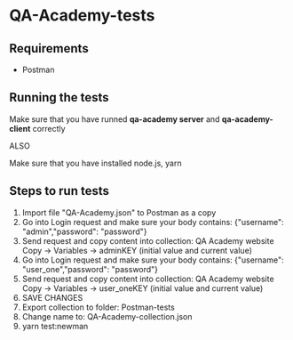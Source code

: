 # QA-Academy-tests
## Requirements

- Postman

## Running the tests

Make sure that you have runned **qa-academy server** and **qa-academy-client** correctly

ALSO

Make sure that you have installed node.js, yarn

## Steps to run tests

1. Import file "QA-Academy.json" to Postman as a copy
2. Go into Login request and make sure your body contains: {"username": "admin","password": "password"}
3. Send request and copy content into collection: QA Academy website Copy -> Variables -> adminKEY (initial value and current value)
4. Go into Login request and make sure your body contains: {"username": "user_one","password": "password"}
5. Send request and copy content into collection: QA Academy website Copy -> Variables -> user_oneKEY (initial value and current value)
6. SAVE CHANGES
7. Export collection to folder: Postman-tests
8. Change name to: QA-Academy-collection.json
9. yarn test:newman
